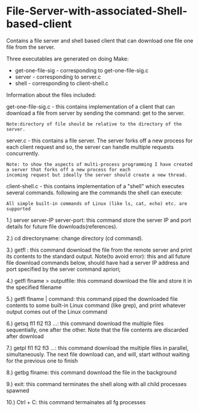# File-Server-with-associated-Shell-based-client
Contains a file server and shell based client that can download one file one file from the server.

Three executables are generated on doing Make:
* get-one-file-sig - corresponding to get-one-file-sig.c
* server - corresponding to server.c
* shell - corresponding to client-shell.c

Information about the files included:

get-one-file-sig.c - this contains implementation of a client that can download a file from server by sending the command: get <flname> to the server. 
    
    Note:directory of file should be relative to the directory of the server.

server.c - this contains a file server. The server forks off a new process for each client request and so, the server can handle multiple requests concurrently. 
    
    Note: to show the aspects of multi-process programming I have created a server that forks off a new process for each     
    incoming request but ideally the server should create a new thread. 

client-shell.c - this contains implementation of a "shell" which executes several commands. following are the commands the shell can execute:

    All simple built-in commands of Linux (like ls, cat, echo) etc. are supported

1.) server server-IP server-port: this command store the server IP and port details for future file downloads(references).

2.) cd directoryname: change directory (cd command). 

3.) getfl <flname>: this command download the file from the remote server and print its contents to the standard output.
      Note(to avoid error): this and all future file download commands below, should have had a server IP address and port
      specified by the server command apriori;
  
4.) getfl flname > outputfile: this command download the file and store it in the specified filename

5.) getfl flname | command: this command piped the downloaded file contents to some built-in Linux command (like grep), and print whatever output comes out of the Linux command

6.) getsq fl1 fl2 fl3 ...: this command download the multiple files sequentially, one after the other. Note that the file contents are discarded after download

7.) getpl fl1 fl2 fl3 ...: this command download the multiple files in parallel, simultaneously. The next file download can, and will, start without waiting for the previous one to finish

8.) getbg flname: this command download the file in the background

9.) exit:  this command terminates the shell along with all child processes spawned

10.) Ctrl + C: this command termainates all fg processes
